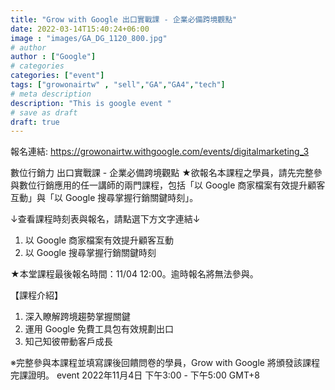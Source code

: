 ```yaml
---
title: "Grow with Google 出口實戰課 - 企業必備跨境觀點"
date: 2022-03-14T15:40:24+06:00
image : "images/GA_DG_1120_800.jpg"
# author
author : ["Google"]
# categories
categories: ["event"]
tags: ["growonairtw" , "sell","GA","GA4","tech"]
# meta description
description: "This is google event "
# save as draft
draft: true 
---
```


報名連結:
https://growonairtw.withgoogle.com/events/digitalmarketing_3

數位行銷力
出口實戰課 - 企業必備跨境觀點
★欲報名本課程之學員，請先完整參與數位行銷應用的任一講師的兩門課程，包括「以 Google 商家檔案有效提升顧客互動」與「以 Google 搜尋掌握行銷關鍵時刻」。

↓查看課程時刻表與報名，請點選下方文字連結↓
1. 以 Google 商家檔案有效提升顧客互動
2. 以 Google 搜尋掌握行銷關鍵時刻

★本堂課程最後報名時間：11/04 12:00。逾時報名將無法參與。

【課程介紹】
1. 深入瞭解跨境趨勢掌握關鍵
2. 運用 Google 免費工具包有效規劃出口
3. 知己知彼帶動客戶成長

※完整參與本課程並填寫課後回饋問卷的學員，Grow with Google 將頒發該課程完課證明。
event
2022年11月4日 下午3:00  - 下午5:00  GMT+8